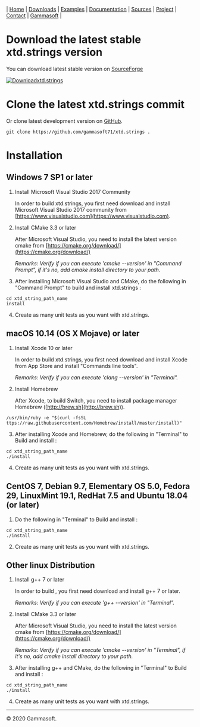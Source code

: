 | [Home](home.md) | [Downloads](downloads.md) | [Examples](examples.md) | [Documentation](documentation.md) | [Sources](https://github.com/gammasoft71/xtd.strings) | [Project](https://sourceforge.net/projects/stringspro/) | [Contact](contact.md) | [Gammasoft](https://gammasoft71.wixsite.com/gammasoft) |

# Download the latest stable xtd.strings version

You can download latest stable version on [SourceForge](https://sourceforge.net/projects/stringspro/)

[![Downloadxtd.strings](https://a.fsdn.com/con/app/sf-download-button)](https://sourceforge.net/projects/stringspro/files/latest/download)

# Clone the latest xtd.strings commit

Or clone latest development version on [GitHub](https://github.com/gammasoft71/xtd.strings).

```shell
git clone https://github.com/gammasoft71/xtd.strings .
```

# Installation

## Windows 7 SP1 or later

1. Install Microsoft Visual Studio 2017 Community
  
   In order to build xtd.strings, you first need download and install Microsoft Visual Studio 2017 community from [https://www.visualstudio.com](https://www.visualstudio.com).

2. Install CMake 3.3 or later
  
   After Microsoft Visual Studio, you need to install the latest version cmake from [https://cmake.org/download/](https://cmake.org/download/)
   
   *Remarks: Verify if you can execute 'cmake --version' in "Command Prompt", if it's no, add cmake install directory to your path.*

3. After installing Microsoft Visual Studio and CMake, do the following in "Command Prompt" to build and install xtd.strings :

```shell
cd xtd_string_path_name
install
```

4. Create as many unit tests as you want with xtd.strings.


## macOS 10.14 (OS X Mojave) or later

1. Install Xcode 10 or later
  
   In order to build xtd.strings, you first need download and install Xcode from App Store and install "Commands line tools".

   *Remarks: Verify if you can execute 'clang --version' in "Terminal".*

2. Install Homebrew
  
   After Xcode, to build Switch, you need to install package manager Homebrew ([http://brew.sh](http://brew.sh)).
   
```shell
/usr/bin/ruby -e "$(curl -fsSL ttps://raw.githubusercontent.com/Homebrew/install/master/install)"
```

3. After installing Xcode and Homebrew, do the following in "Terminal" to Build and install :

```shell
cd xtd_string_path_name
./install
```

4. Create as many unit tests as you want with xtd.strings.

## CentOS 7, Debian 9.7, Elementary OS 5.0, Fedora 29, LinuxMint 19.1, RedHat 7.5 and Ubuntu 18.04 (or later)

1. Do the following in "Terminal" to Build and install :

```shell
cd xtd_string_path_name
./install
```

2. Create as many unit tests as you want with xtd.strings.


## Other linux Distribution

1. Install g++ 7 or later
  
   In order to build , you first need download and install g++ 7 or later.

   *Remarks: Verify if you can execute 'g++ --version' in "Terminal".*

2. Install CMake 3.3 or later
  
   After Microsoft Visual Studio, you need to install the latest version cmake from [https://cmake.org/download/](https://cmake.org/download/)

   *Remarks: Verify if you can execute 'cmake --version' in "Terminal", if it's no, add cmake install directory to your path.*

3. After installing g++ and CMake, do the following in "Terminal" to Build and install :

```shell
cd xtd_string_path_name
./install
```

4. Create as many unit tests as you want with xtd.strings.

______________________________________________________________________________________________

© 2020 Gammasoft.
